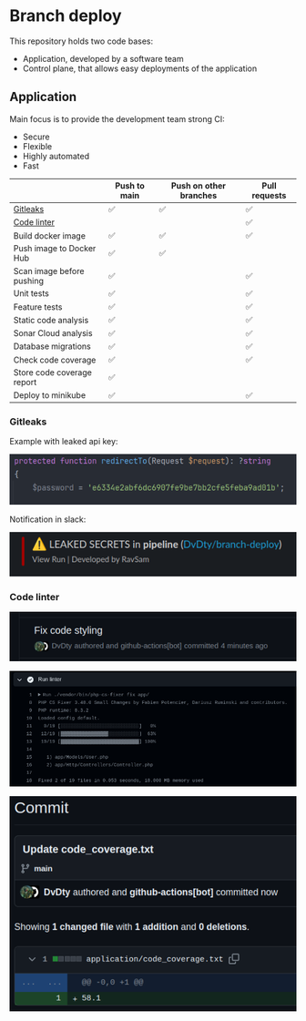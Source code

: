 # Branch deploy

This repository holds two code bases:
 - Application, developed by a software team
 - Control plane, that allows easy deployments of the application

## Application

Main focus is to provide the development team strong CI:
 - Secure
 - Flexible
 - Highly automated
 - Fast

|                                                                                                              | Push to main | Push on other branches | Pull requests |
|--------------------------------------------------------------------------------------------------------------|--------------|------------------------|---------------|
| [Gitleaks](https://github.com/DvDty/branch-deploy/blob/main/.github/workflows/main-branch-build.yaml#L8-L26) |       ✅      |            ✅           |       ✅       |
| [Code linter](https://github.com/DvDty/branch-deploy/blob/main/.github/workflows/main-branch-build.yaml#L28-L64)                                                                                              |              |                        |       ✅       |
| Build docker image                                                                                           |       ✅      |            ✅           |       ✅       |
| Push image to Docker Hub                                                                                     |       ✅      |            ✅           |               |
| Scan image before pushing                                                                                    |       ✅      |                        |       ✅       |
| Unit tests                                                                                                   |       ✅      |                        |       ✅       |
| Feature tests                                                                                                |       ✅      |                        |       ✅       |
| Static code analysis                                                                                         |       ✅      |                        |       ✅       |
| Sonar Cloud analysis                                                                                         |       ✅      |                        |       ✅       |
| Database migrations                                                                                          |       ✅      |                        |       ✅       |
| Check code coverage                                                                                          |       ✅      |                        |       ✅       |
| Store code coverage report                                                                                   |       ✅      |                        |               |
| Deploy to minikube                                                                                           |       ✅      |                        |       ✅       |


### Gitleaks
Example with leaked api key:

![img.png](img.png)

Notification in slack:

![img_1.png](img_1.png)

### Code linter
![img_2.png](img_2.png)


![img_3.png](img_3.png)

![img_4.png](img_4.png)